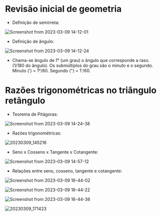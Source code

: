 # Revisão inicial de geometria

- Definição de semirreta:

![Screenshot from 2023-03-09 14-12-01](https://user-images.githubusercontent.com/89158806/224104219-60471880-b810-4173-b2af-32879ab136ce.png)


- Definição de ângulo:

![Screenshot from 2023-03-09 14-12-24](https://user-images.githubusercontent.com/89158806/224104180-c33485c5-ee22-4de3-b7c6-db83d0a9337b.png)


- Chama-se ângulo de 1° (um grau) o ângulo que corresponde a raso. (1/180 do ângulo). Os submúltiplos do grau são o minuto e o segundo. Minuto (') = 1°/60. Segundo (") = 1'/60.

# Razões trigonométricas no triângulo retângulo


- Teorema de Pitágoras:

![Screenshot from 2023-03-09 14-24-38](https://user-images.githubusercontent.com/89158806/224106722-00183079-5c39-4cf3-8011-391ec290674e.png)


- Razões trigonométricas:

![20230309_145216](https://user-images.githubusercontent.com/89158806/224113913-41bac86a-f34f-4916-8328-cc7eae597b48.jpg)


- Seno x Cosseno x Tangente x Cotangente:

![Screenshot from 2023-03-09 14-57-12](https://user-images.githubusercontent.com/89158806/224114714-b1ecff7f-0374-40dc-a4d0-80841384bad7.png)

- Relações entre seno, cosseno, tangente e cotangente:

![Screenshot from 2023-03-09 16-44-02](https://user-images.githubusercontent.com/89158806/224137051-4a726c18-1abb-4406-b236-ab489302702e.png)

![Screenshot from 2023-03-09 16-44-22](https://user-images.githubusercontent.com/89158806/224137058-2d17bf35-9a18-4610-b56b-42ae8e97da1c.png)

![Screenshot from 2023-03-09 16-44-36](https://user-images.githubusercontent.com/89158806/224137063-e12fe2f6-5db1-4a30-a9d1-0bef94aa70af.png)

![20230309_171423](https://user-images.githubusercontent.com/89158806/224144980-8109dce1-3b6f-4aa2-862a-9583f55538d6.jpg)
